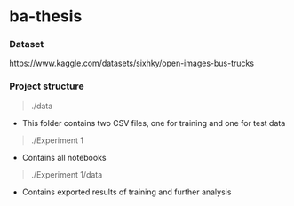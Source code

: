 # ba-thesis

### Dataset
https://www.kaggle.com/datasets/sixhky/open-images-bus-trucks


### Project structure
> ./data
- This folder contains two CSV files, one for training and one for test data

> ./Experiment 1
- Contains all notebooks

> ./Experiment 1/data
- Contains exported results of training and further analysis